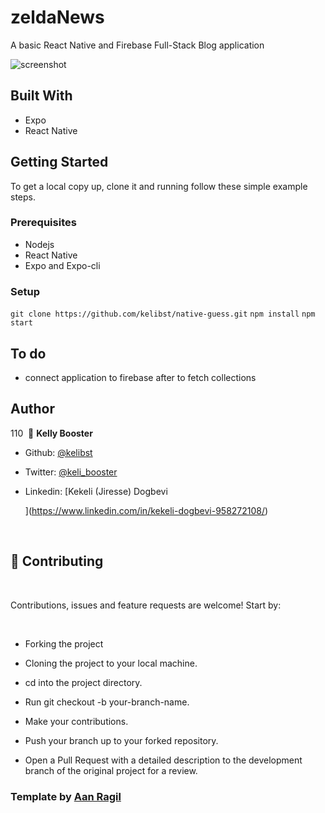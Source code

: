 # zeldaNews

A basic React Native and Firebase Full-Stack Blog application

![screenshot](/screenshot.gif)

## Built With

- Expo
- React Native

## Getting Started

To get a local copy up, clone it and running follow these simple example steps.

### Prerequisites

- Nodejs
- React Native
- Expo and Expo-cli

### Setup

`git clone https://github.com/kelibst/native-guess.git`
`npm install`
`npm start`

## To do

- connect application to firebase after to fetch collections

## Author

110
​
👤 **Kelly Booster**
​

- Github: [@kelibst](https://github.com/kelibst)

- Twitter: [@keli_booster](https://twitter.com/keli_booster)

- Linkedin: [Kekeli (Jiresse) Dogbevi

  ](https://www.linkedin.com/in/kekeli-dogbevi-958272108/)

  ​

## 🤝 Contributing

​

Contributions, issues and feature requests are welcome! Start by:

​

- Forking the project
- Cloning the project to your local machine.
- cd into the project directory.
- Run git checkout -b your-branch-name.
- Make your contributions.
- Push your branch up to your forked repository.

- Open a Pull Request with a detailed description to the development branch of the original project for a review.

### Template by [Aan Ragil](https://dribbble.com/shots/15607170-News-App-Mobile-Concept/attachments/7395388?mode=media)
